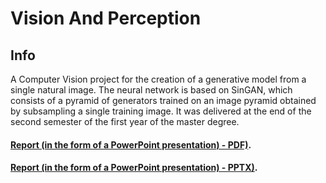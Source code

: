 # Vision And Perception

## Info
A Computer Vision project for the creation of a generative model from a single natural image. The neural network is based on SinGAN, which consists of a pyramid of generators trained on an image pyramid obtained by subsampling a single training image. It was delivered at the end of the second semester of the first year of the master degree.

#### [Report (in the form of a PowerPoint presentation) - PDF)](https://github.com/LucPol98/university_projects/blob/main/Master%20Degree/Vision%20And%20Perception/V%26P_projectPresentation.pdf).
#### [Report (in the form of a PowerPoint presentation) - PPTX)](https://github.com/LucPol98/university_projects/blob/main/Master%20Degree/Vision%20And%20Perception/V%26P_projectPresentation.pptx).